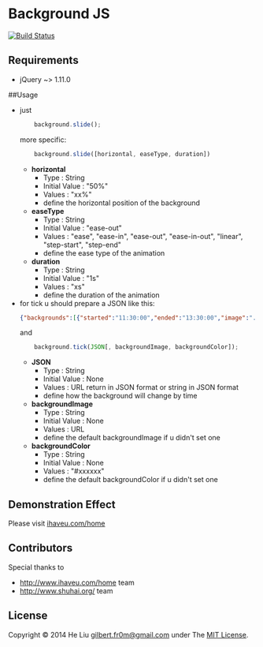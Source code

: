 # Background JS
[![Build Status](https://travis-ci.org/fr0m/background.js.png?branch=master)](https://travis-ci.org/fr0m/background.js)

## Requirements

* jQuery ~> 1.11.0

##Usage

- just
	```javascript 
		background.slide();
	```
	more specific:
	```javascript 
		background.slide([horizontal, easeType, duration])
	```
	- **horizontal**
		- Type : String
		- Initial Value : "50%"
		- Values : "xx%"
		- define the horizontal position of the background
	- **easeType**
		- Type : String
		- Initial Value : "ease-out"
		- Values : "ease", "ease-in", "ease-out", "ease-in-out", "linear", "step-start", "step-end"
		- define the ease type of the animation
	- **duration**
		- Type : String
		- Initial Value : "1s"
		- Values : "xs"
		- define the duration of the animation
- for tick u should prepare a JSON like this:
	```json
	{"backgrounds":[{"started":"11:30:00","ended":"13:30:00","image":"./ihaveu.jpg","color":"#fff"}]}
	```
	and
	```javascript
		background.tick(JSON[, backgroundImage, backgroundColor]);
	```
	- **JSON**
		- Type : String
		- Initial Value : None
		- Values : URL return in JSON format or string in JSON format
		- define how the background will change by time
	- **backgroundImage**
		- Type : String
		- Initial Value : None
		- Values : URL
		- define the default backgroundImage if u didn't set one
	- **backgroundColor**
		- Type : String
		- Initial Value : None
		- Values : "#xxxxxx"
		- define the default backgroundColor if u didn't set one

## Demonstration Effect

Please visit [ihaveu.com/home](http://www.ihaveu.com/home)

## Contributors

Special thanks to

* http://www.ihaveu.com/home team
* http://www.shuhai.org/ team

## License

Copyright © 2014 He Liu <gilbert.fr0m@gmail.com> under The [MIT License](http://opensource.org/licenses/MIT).
